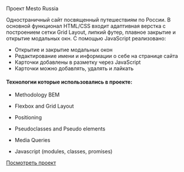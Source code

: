 Проект Mesto Russia


Одностраничный сайт посвященный путешествиям по России. В основной функционал HTML/CSS входит адаптивная верстка с построением сетки Grid Layout, липкий футер, плавное закрытие и открытие модальных окн. С помощью JavaScript реализовано:

* Открытие и закрытие модальных окон
* Редактирование имени и информации о себе на странице сайта
* Карточки добавлены в разметку через JavaScript
* Карточки можно добавлять, удалять и лайкать

#### Технологии которые использовались в проекте:

* Methodology BEM

* Flexbox and Grid Layout

* Positioning

* Pseudoclasses and Pseudo elements

* Media Queries

* Javascript (modules, classes, promises)

[Посмотреть проект](https://sparcog.github.io/mesto-project/)
